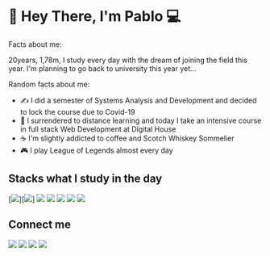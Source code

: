 

### <h1> 👋 Hey There, I'm Pablo  💻</h1>

Facts about me:

20years, 1,78m, I study every day with the dream of joining the field this year. I'm planning to go back to university this year yet...



Random facts about me: 

- ✍️ I did a semester of Systems Analysis and Development and decided to lock the course due to Covid-19
- 🏡 I surrendered to distance learning and today I take an intensive course in full stack Web Development at Digital House
- ☕ I'm slightly addicted to coffee and Scotch Whiskey Sommelier
- 🎮 I play League of Legends almost every day

<h2>Stacks what I study in the day</h2>
[<img src="https://img.shields.io/badge/React-20232A?style=for-the-badge&logo=react&logoColor=61DAFB"/>][<img src="https://img.shields.io/badge/JavaScript-323330?style=for-the-badge&logo=javascript&logoColor=F7DF1E"/>]

<img src="https://img.shields.io/badge/HTML5-E34F26?style=for-the-badge&logo=html5&logoColor=white"/>
<img src="https://img.shields.io/badge/CSS3-1572B6?style=for-the-badge&logo=css3&logoColor=white"/>
<img src="https://img.shields.io/badge/MySQL-005C84?style=for-the-badge&logo=mysql&logoColor=white"/> 
<img src="https://img.shields.io/badge/Express.js-000000?style=for-the-badge&logo=express&logoColor=white"/>
<img src="https://img.shields.io/badge/Node.js-339933?style=for-the-badge&logo=nodedotjs&logoColor=white"/>


<br>

<h2> Connect me </h2>

[<img src="https://img.shields.io/badge/twitter-%231DA1F2.svg?&style=for-the-badge&logo=twitter&logoColor=white" />](https://twitter.com/Koji1lol) [<img src="https://img.shields.io/badge/linkedin-%230077B5.svg?&style=for-the-badge&logo=linkedin&logoColor=white" />](https://www.linkedin.com/in/pabl0reis/) [<img src = "https://img.shields.io/badge/instagram-%23E4405F.svg?&style=for-the-badge&logo=instagram&logoColor=white">](https://www.instagram.com/koji1lol/) [<img src = "https://img.shields.io/badge/facebook-%231877F2.svg?&style=for-the-badge&logo=facebook&logoColor=white">](https://www.facebook.com/pabl0reis)

